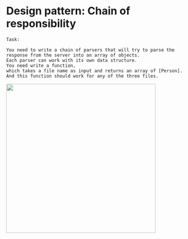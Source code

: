 # Design pattern: Chain of responsibility
```
Task:

You need to write a chain of parsers that will try to parse the response from the server into an array of objects.
Each parser can work with its own data structure. 
You need write a function,
which takes a file name as input and returns an array of [Person].
And this function should work for any of the three files.

```

<img src="https://github.com/odnaks/ChainOfParse/blob/master/screens/1.png" width="400">

